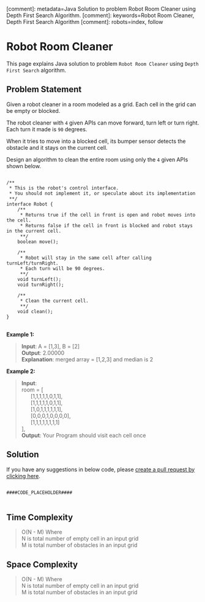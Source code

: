 [comment]: metadata=Java Solution to problem Robot Room Cleaner using Depth First Search Algorithm.
[comment]: keywords=Robot Room Cleaner, Depth First Search Algorithm
[comment]: robots=index, follow


<h1>Robot Room Cleaner</h1>
<p>
This page explains Java solution to problem <code class="inline">Robot Room Cleaner</code> using <code class="inline">Depth First Search</code> algorithm.
</p>


<h2 class="heading">Problem Statement</h2>
<p>
Given a robot cleaner in a room modeled as a grid. Each cell in the grid can be empty or blocked.
</p>
<p>
The robot cleaner with <code class="inline">4</code> given APIs can move forward, turn left or turn right. Each turn it made is <code class="inline">90</code> degrees.
</p>
<p>
When it tries to move into a blocked cell, its bumper sensor detects the obstacle and it stays on the current cell.
</p>
<p>
Design an algorithm to clean the entire room using only the <code class="inline">4</code> given APIs shown below.
</p>
<pre>
<code class="language-java">
/**
 * This is the robot's control interface.
 * You should not implement it, or speculate about its implementation
 **/
interface Robot {
    /**
     * Returns true if the cell in front is open and robot moves into the cell.
     * Returns false if the cell in front is blocked and robot stays in the current cell.
     **/
    boolean move(); <br />
    /**
     * Robot will stay in the same cell after calling turnLeft/turnRight.
     * Each turn will be 90 degrees.
     **/
    void turnLeft();
    void turnRight(); <br />
    /**
     * Clean the current cell.
     **/
    void clean();
}
</code>
</pre>

<b>Example 1:</b>
<blockquote>
<p>
<b>Input</b>: A = [1,3], B = [2]<br/>
<b>Output</b>: 2.00000<br/>
<b>Explanation</b>: merged array = [1,2,3] and median is 2<br/>
</p>
</blockquote>

<b>Example 2:</b>
<blockquote>
<p>
<b>Input</b>: <br/>
room = [<br />
&nbsp;&nbsp;&nbsp;&nbsp;&nbsp;&nbsp;[1,1,1,1,1,0,1,1],<br />
&nbsp;&nbsp;&nbsp;&nbsp;&nbsp;&nbsp;[1,1,1,1,1,0,1,1],<br />
&nbsp;&nbsp;&nbsp;&nbsp;&nbsp;&nbsp;[1,0,1,1,1,1,1,1],<br />
&nbsp;&nbsp;&nbsp;&nbsp;&nbsp;&nbsp;[0,0,0,1,0,0,0,0],<br />
&nbsp;&nbsp;&nbsp;&nbsp;&nbsp;&nbsp;[1,1,1,1,1,1,1,1]<br />
],<br />
<b>Output</b>: Your Program should visit each cell once<br/>
</p>
</blockquote>


<h2 class="heading">Solution</h2>
If you have any suggestions in below code, please <a href="####LINK_PLACEHOLDER####" target="_blank" rel="noopener noreferrer" class="absolute">create a pull request by clicking here</a>.
<pre>
<code class="language-java">
####CODE_PLACEHOLDER####
</code>
</pre>


<h2 class="heading">Time Complexity</h2>
<blockquote>
<p>
O(N - M) Where <br />
N is total number of empty cell in an input grid<br />
M is total number of obstacles in an input grid
</p>
</blockquote>


<h2 class="heading">Space Complexity</h2>
<blockquote>
<p>
O(N - M) Where <br />
N is total number of empty cell in an input grid<br />
M is total number of obstacles in an input grid
</p>
</blockquote>